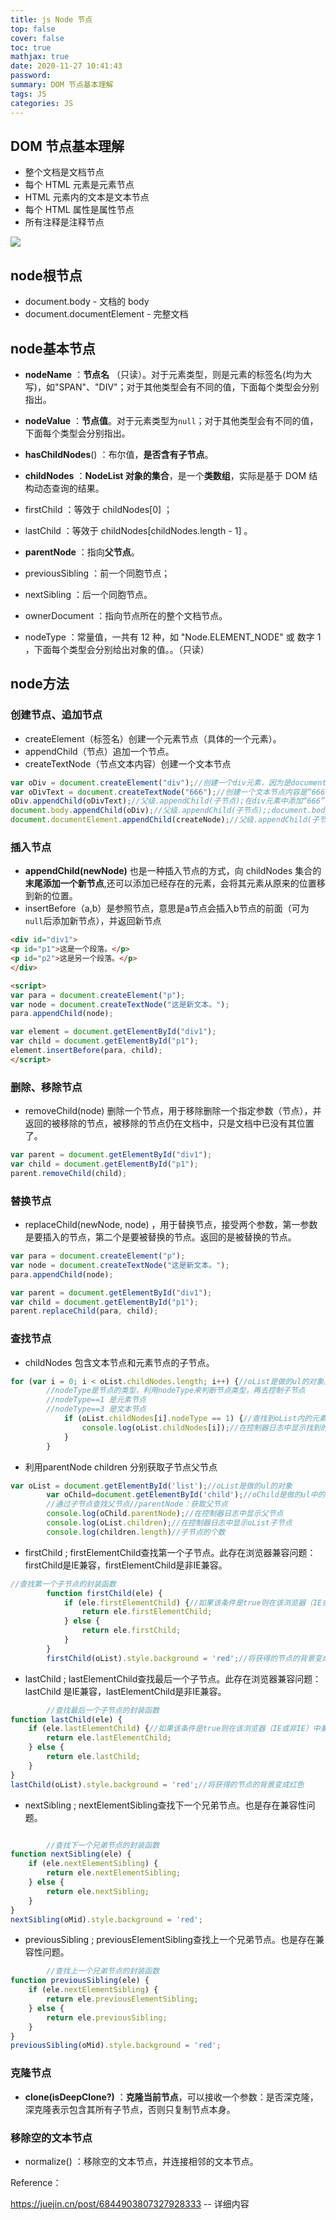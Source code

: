 ```yaml
---
title: js Node 节点
top: false
cover: false
toc: true
mathjax: true
date: 2020-11-27 10:41:43
password:
summary: DOM 节点基本理解
tags: JS
categories: JS
---
```


## DOM 节点基本理解

- 整个文档是文档节点
- 每个 HTML 元素是元素节点
- HTML 元素内的文本是文本节点
- 每个 HTML 属性是属性节点
- 所有注释是注释节点

![](js-Node/1606445185786.png)

## node根节点

- document.body - 文档的 body
- document.documentElement - 完整文档

## node基本节点

- **nodeName** ：**节点名** （只读）。对于元素类型，则是元素的标签名(均为大写)，如"SPAN"、"DIV"；对于其他类型会有不同的值，下面每个类型会分别指出。

- **nodeValue** ：**节点值**。对于元素类型为`null`；对于其他类型会有不同的值，下面每个类型会分别指出。

- **hasChildNodes**() ：布尔值，**是否含有子节点**。

- **childNodes** ：**NodeList 对象的集合**，是一个**类数组**，实际是基于 DOM 结构动态查询的结果。
- firstChild ：等效于 childNodes[0] ；
- lastChild ：等效于 childNodes[childNodes.length - 1] 。
- **parentNode** ：指向**父节点**。
- previousSibling ：前一个同胞节点；
- nextSibling ：后一个同胞节点。
- ownerDocument ：指向节点所在的整个文档节点。
- nodeType ：常量值，一共有 12 种，如 "Node.ELEMENT_NODE" 或 数字 1 ，下面每个类型会分别给出对象的值。。（只读）

## node方法

### 创建节点、追加节点

- createElement（标签名）创建一个元素节点（具体的一个元素）。
- appendChild（节点）追加一个节点。
- createTextNode（节点文本内容）创建一个文本节点

```js
var oDiv = document.createElement("div");//创建一个div元素，因为是document对象的方法。
var oDivText = document.createTextNode("666");//创建一个文本节点内容是“666”，因为是document对象的方法。
oDiv.appendChild(oDivText);//父级.appendChild(子节点);在div元素中添加“666”
document.body.appendChild(oDiv);//父级.appendChild(子节点);;document.body是指向<body>元素
document.documentElement.appendChild(createNode);//父级.appendChild(子节点);;document.documentElement是指向<html>元素
```

### 插入节点

- **appendChild(newNode)** 也是一种插入节点的方式，向 childNodes 集合的**末尾添加一个新节点**,还可以添加已经存在的元素，会将其元素从原来的位置移到新的位置。
- insertBefore（a,b）是参照节点，意思是a节点会插入b节点的前面（可为`null`后添加新节点），并返回新节点

```html
<div id="div1">
<p id="p1">这是一个段落。</p>
<p id="p2">这是另一个段落。</p>
</div>

<script>
var para = document.createElement("p");
var node = document.createTextNode("这是新文本。");
para.appendChild(node);

var element = document.getElementById("div1");
var child = document.getElementById("p1");
element.insertBefore(para, child);
</script>		

```

### 删除、移除节点

- removeChild(node) 删除一个节点，用于移除删除一个指定参数（节点），并返回的被移除的节点，被移除的节点仍在文档中，只是文档中已没有其位置了。

```js
var parent = document.getElementById("div1");
var child = document.getElementById("p1");
parent.removeChild(child);
```

### 替换节点

- replaceChild(newNode, node) ，用于替换节点，接受两个参数，第一参数是要插入的节点，第二个是要被替换的节点。返回的是被替换的节点。

```js
var para = document.createElement("p");
var node = document.createTextNode("这是新文本。");
para.appendChild(node);

var parent = document.getElementById("div1");
var child = document.getElementById("p1");
parent.replaceChild(para, child);
```

### 查找节点
- childNodes 包含文本节点和元素节点的子节点。
```js
for (var i = 0; i < oList.childNodes.length; i++) {//oList是做的ul的对象。
		//nodeType是节点的类型，利用nodeType来判断节点类型，再去控制子节点
		//nodeType==1 是元素节点
		//nodeType==3 是文本节点
			if (oList.childNodes[i].nodeType == 1) {//查找到oList内的元素节点
				console.log(oList.childNodes[i]);//在控制器日志中显示找到的元素节点
			}
		}
```

- 利用parentNode children 分别获取子节点父节点
```js
var oList = document.getElementById('list');//oList是做的ul的对象
		var oChild=document.getElementById('child');//oChild是做的ul中的一个li的对象
		//通过子节点查找父节点//parentNode：获取父节点
		console.log(oChild.parentNode);//在控制器日志中显示父节点
		console.log(oList.children);//在控制器日志中显示oList子节点
		console.log(children.length)//子节点的个数
```

- firstChild ; firstElementChild查找第一个子节点。此存在浏览器兼容问题：firstChild是IE兼容，firstElementChild是非IE兼容。

```js
//查找第一个子节点的封装函数
		function firstChild(ele) {
			if (ele.firstElementChild) {//如果该条件是true则在该浏览器（IE或非IE）中兼容
				return ele.firstElementChild;
			} else {
				return ele.firstChild;
			}
		}
		firstChild(oList).style.background = 'red';//将获得的节点的背景变成红色
```

- lastChild ; lastElementChild查找最后一个子节点。此存在浏览器兼容问题：lastChild 是IE兼容，lastElementChild是非IE兼容。

```js
		//查找最后一个子节点的封装函数		
function lastChild(ele) {			
    if (ele.lastElementChild) {//如果该条件是true则在该浏览器（IE或非IE）中兼容				
        return ele.lastElementChild;			
    } else {				
        return ele.lastChild;			
    }		
}		
lastChild(oList).style.background = 'red';//将获得的节点的背景变成红色
```

- nextSibling ; nextElementSibling查找下一个兄弟节点。也是存在兼容性问题。

```js

		//查找下一个兄弟节点的封装函数		
function nextSibling(ele) {			
    if (ele.nextElementSibling) {				
        return ele.nextElementSibling;			
    } else {				
        return ele.nextSibling;				
    }			
}		
nextSibling(oMid).style.background = 'red';
```

- previousSibling ; previousElementSibling查找上一个兄弟节点。也是存在兼容性问题。

```js
		//查找上一个兄弟节点的封装函数		
function previousSibling(ele) {			
    if (ele.nextElementSibling) {				
        return ele.previousElementSibling;			
    } else {				
        return ele.previousSibling;					
    }			
}		
previousSibling(oMid).style.background = 'red';
```

### 克隆节点

- **clone(isDeepClone?)** ：**克隆当前节点**，可以接收一个参数：是否深克隆，深克隆表示包含其所有子节点，否则只复制节点本身。

### 移除空的文本节点

- normalize() ：移除空的文本节点，并连接相邻的文本节点。



Reference：

https://juejin.cn/post/6844903807327928333 -- 详细内容